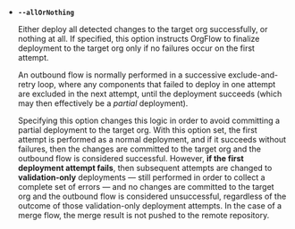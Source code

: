 - **`--allOrNothing`**

  Either deploy all detected changes to the target org successfully, or nothing at all. If specified, this option instructs OrgFlow to finalize deployment to the target org only if no failures occur on the first attempt.

  An outbound flow is normally performed in a successive exclude-and-retry loop, where any components that failed to deploy in one attempt are excluded in the next attempt, until the deployment succeeds (which may then effectively be a *partial* deployment).

  Specifying this option changes this logic in order to avoid committing a partial deployment to the target org. With this option set, the first attempt is performed as a normal deployment, and if it succeeds without failures, then the changes are committed to the target org and the outbound flow is considered successful. However, **if the first deployment attempt fails**, then subsequent attempts are changed to **validation-only** deployments — still performed in order to collect a complete set of errors — and no changes are committed to the target org and the outbound flow is considered unsuccessful, regardless of the outcome of those validation-only deployment attempts. In the case of a merge flow, the merge result is not pushed to the remote repository.
